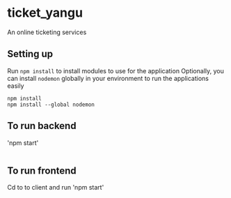 # ticket_yangu
An online ticketing services

## Setting up
Run `npm install` to install modules to use for the application
Optionally, you can install `nodemon` globally in your environment to run the applications easily
```
npm install
npm install --global nodemon
```
## To run backend
'npm start'
```
```
## To run frontend
Cd to to client and run 'npm start'
```